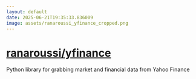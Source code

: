 ```yaml
---
layout: default
date: 2025-06-21T19:35:33.836009
image: assets/ranaroussi_yfinance_cropped.png
---
```


# [ranaroussi/yfinance](https://github.com/ranaroussi/yfinance)

Python library for grabbing market and financial data from Yahoo Finance
